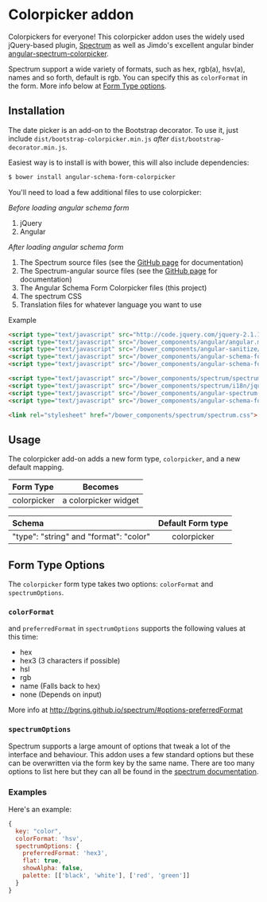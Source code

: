 Colorpicker addon
=================

Colorpickers for everyone! This colorpicker addon uses the widely used jQuery-based plugin, [Spectrum](https://github.com/bgrins/spectrum) as well as Jimdo's excellent angular binder [angular-spectrum-colorpicker](https://github.com/Jimdo/angular-spectrum-colorpicker).

Spectrum support a wide variety of formats, such as hex, rgb(a), hsv(a), names and so forth, default is rgb. You can specify this as `colorFormat` in the form. More info below at [Form Type options](#form-type-options).

Installation
------------
The date picker is an add-on to the Bootstrap decorator. To use it, just include
`dist/bootstrap-colorpicker.min.js` *after* `dist/bootstrap-decorator.min.js`.

Easiest way is to install is with bower, this will also include dependencies:
```bash
$ bower install angular-schema-form-colorpicker
```

You'll need to load a few additional files to use colorpicker:

*Before loading angular schema form*

1. jQuery
2. Angular

*After loading angular schema form*

1. The Spectrum source files (see the
   [GitHub page](https://github.com/amsul/pickadate.js) for documentation)
2. The Spectrum-angular source files (see the
   [GitHub page](https://github.com/Jimdo/angular-spectrum-colorpicker) for documentation)
3. The Angular Schema Form Colorpicker files (this project)
3. The spectrum CSS
4. Translation files for whatever language you want to use

Example

```HTML
<script type="text/javascript" src="http://code.jquery.com/jquery-2.1.1.min.js"></script>
<script type="text/javascript" src="/bower_components/angular/angular.min.js"></script>
<script type="text/javascript" src="/bower_components/angular-sanitize/angular-sanitize.min.js"></script>
<script type="text/javascript" src="/bower_components/angular-schema-form/schema-form.min.js"></script>
<script type="text/javascript" src="/bower_components/angular-schema-form/bootstrap-decorator.min.js"></script>

<script type="text/javascript" src="/bower_components/spectrum/spectrum.js"></script>
<script type="text/javascript" src="/bower_components/spectrum/i18n/jquery.spectrum-sv.js"></script>
<script type="text/javascript" src="/bower_components/angular-spectrum-colorpicker/dist/angular-spectrum-colorpicker.min.js"></script>
<script type="text/javascript" src="/bower_components/angular-schema-form-colorpicker/bootstrap-colorpicker.min.js"></script>

<link rel="stylesheet" href="/bower_components/spectrum/spectrum.css">
```



Usage
-----
The colorpicker add-on adds a new form type, `colorpicker`, and a new default
mapping.

|  Form Type     |   Becomes    |
|:---------------|:------------:|
|  colorpicker    |  a colorpicker widget |


| Schema             |   Default Form type  |
|:-------------------|:------------:|
| "type": "string" and "format": "color"   |   colorpicker   |


Form Type Options
-------
The `colorpicker` form type takes two options: `colorFormat` and `spectrumOptions`.

### `colorFormat`
and `preferredFormat` in `spectrumOptions` supports the following values at this time:

- hex
- hex3 (3 characters if possible)
- hsl
- rgb
- name (Falls back to hex)
- none (Depends on input)

More info at http://bgrins.github.io/spectrum/#options-preferredFormat

### `spectrumOptions`
Spectrum supports a large amount of options that tweak a lot of the interface and behaviour. This addon uses a few standard options but these can be overwritten via the form key by the same name.
There are too many options to list here but they can all be found in the [spectrum documentation](http://bgrins.github.io/spectrum/#options).

### Examples

Here's an example:

```javascript
{
  key: "color",
  colorFormat: 'hsv',
  spectrumOptions: {
    preferredFormat: 'hex3',
    flat: true,
    showAlpha: false,
    palette: [['black', 'white'], ['red', 'green']]
  }
}
```
